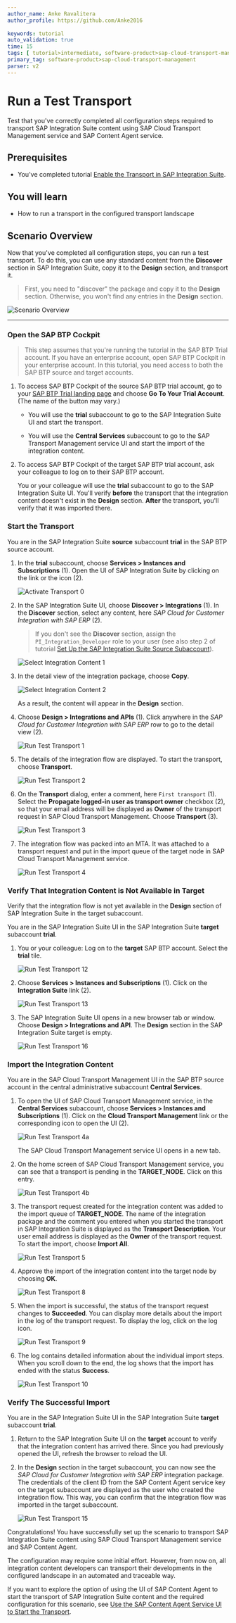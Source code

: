 ```yaml
---
author_name: Anke Ravalitera
author_profile: https://github.com/Anke2016 
  
keywords: tutorial
auto_validation: true
time: 15
tags: [ tutorial>intermediate, software-product>sap-cloud-transport-management, software-product>sap-content-agent-service, software-product>sap-integration-suite ]
primary_tag: software-product>sap-cloud-transport-management
parser: v2
---
```

# Run a Test Transport 
<!-- description --> Test that you've correctly completed all configuration steps required to transport SAP Integration Suite content using SAP Cloud Transport Management service and SAP Content Agent service. 

## Prerequisites
 - You've completed tutorial [Enable the Transport in SAP Integration Suite](btp-transport-management-cpi-06-enable-the-transport).

## You will learn

   - How to run a transport in the configured transport landscape
   

## Scenario Overview

Now that you've completed all configuration steps, you can run a test transport. To do this, you can use any standard content from the **Discover** section in SAP Integration Suite, copy it to the **Design** section, and transport it.  

>First, you need to "discover" the package and copy it to the **Design** section. Otherwise, you won't find any entries in the **Design** section.



   ![Scenario Overview](screenshots/overview_picture.png)


---
### Open the SAP BTP Cockpit

>This step assumes that you're running the tutorial in the SAP BTP Trial account. If you have an enterprise account, open SAP BTP Cockpit in your enterprise account. In this tutorial, you need access to both the SAP BTP source and target accounts.  

1. To access SAP BTP Cockpit of the source SAP BTP trial account, go to your [SAP BTP Trial landing page](https://account.hanatrial.ondemand.com/trial/#/home/trial) and choose **Go To Your Trial Account**. (The name of the button may vary.)
   
    - You will use the **trial** subaccount to go to the SAP Integration Suite UI and start the transport.

    - You will use the **Central Services** subaccount to go to the SAP Transport Management service UI and start the import of the integration content.  

2. To access SAP BTP Cockpit of the target SAP BTP trial account, ask your colleague to log on to their SAP BTP account.  
   
    You or your colleague will use the **trial** subaccount to go to the SAP Integration Suite UI. You'll verify **before** the transport that the integration content doesn't exist in the **Design** section. **After** the transport, you'll verify that it was imported there.

### Start the Transport

You are in the SAP Integration Suite **source** subaccount **trial** in the SAP BTP source account.

1. In the **trial** subaccount, choose **Services > Instances and Subscriptions** (1). Open the UI of SAP Integration Suite by clicking on the link or the icon (2).

    ![Activate Transport 0](screenshots/ActivateTransport-00.png)
   
2. In the SAP Integration Suite UI, choose **Discover > Integrations** (1). In the **Discover** section, select any content, here *SAP Cloud for Customer Integration with SAP ERP* (2).  

    >If you don't see the **Discover** section, assign the `PI_Integration_Developer` role to your user (see also step 2 of tutorial [Set Up the SAP Integration Suite Source Subaccount](btp-transport-management-cpi-02-set-up-source-account)).

    ![Select Integration Content 1](screenshots/open-integration-suite-02.png)   

3. In the detail view of the integration package, choose **Copy**.
    
    ![Select Integration Content 2](screenshots/open-integration-suite-03.png)   

    As a result, the content will appear in the **Design** section.

4. Choose **Design > Integrations and APIs** (1). Click anywhere in the *SAP Cloud for Customer Integration with SAP ERP* row to go to the detail view (2).

    ![Run Test Transport 1](screenshots/start-transport-01.png)

5. The details of the integration flow are displayed. To start the transport, choose **Transport**.

    ![Run Test Transport 2](screenshots/start-transport-02.png)

6. On the **Transport** dialog, enter a comment, here `First transport` (1). Select the **Propagate logged-in user as transport owner** checkbox (2), so that your email address will be displayed as **Owner** of the transport request in SAP Cloud Transport Management. Choose **Transport** (3).

    ![Run Test Transport 3](screenshots/start-transport-03.png)

7. The integration flow was packed into an MTA. It was attached to a transport request and put in the import queue of the target node in SAP Cloud Transport Management service. 

    ![Run Test Transport 4](screenshots/start-transport-04.png)

### Verify That Integration Content is Not Available in Target

Verify that the integration flow is not yet available in the **Design** section of SAP Integration Suite in the target subaccount.

You are in the SAP Integration Suite UI in the SAP Integration Suite **target** subaccount **trial**.  

1. You or your colleague: Log on to the **target** SAP BTP account. Select the **trial** tile.

    ![Run Test Transport 12](screenshots/start-transport-12.png)

2. Choose **Services > Instances and Subscriptions** (1). Click on the **Integration Suite** link (2).

    ![Run Test Transport 13](screenshots/start-transport-13.png)

3. The SAP Integration Suite UI opens in a new browser tab or window. Choose **Design > Integrations and API**. The **Design** section in the SAP Integration Suite target is empty.  

    ![Run Test Transport 16](screenshots/StartTransport-16.png)


### Import the Integration Content


You are in the SAP Cloud Transport Management UI in the SAP BTP source account in the central administrative subaccount **Central Services**.  


1.  To open the UI of SAP Cloud Transport Management service, in the **Central Services** subaccount, choose **Services > Instances and Subscriptions** (1). Click on the **Cloud Transport Management** link or the corresponding icon to open the UI (2).

    ![Run Test Transport 4a](screenshots/start-transport-04b.png)

    The SAP Cloud Transport Management service UI opens in a new tab.

2. On the home screen of SAP Cloud Transport Management service, you can see that a transport is pending in the **TARGET_NODE**. Click on this entry. 

    ![Run Test Transport 4b](screenshots/start-transport-05.png)

3.  The transport request created for the integration content was added to the import queue of **TARGET_NODE**. The name of the integration package and the comment you entered when you started the transport in SAP Integration Suite is displayed as the **Transport Description**. Your user email address is displayed as the **Owner** of the transport request. To start the import, choose **Import All**. 

    ![Run Test Transport 5](screenshots/start-transport-06.png)

4. Approve the import of the integration content into the target node by choosing **OK**.
    
    ![Run Test Transport 8](screenshots/start-transport-07.png)

5. When the import is successful, the status of the transport request changes to **Succeeded**. You can display more details about the import in the log of the transport request. To display the log, click on the log icon.

    ![Run Test Transport 9](screenshots/start-transport-08.png)

6. The log contains detailed information about the individual import steps. When you scroll down to the end, the log shows that the import has ended with the status **Success**.

    ![Run Test Transport 10](screenshots/start-transport-09.png)


### Verify The Successful Import

You are in the SAP Integration Suite UI in the SAP Integration Suite **target** subaccount **trial**.

1. Return to the SAP Integration Suite UI on the **target** account to verify that the integration content has arrived there. Since you had previously opened the UI, refresh the browser to reload the UI.
2. In the **Design** section in the target subaccount, you can now see the *SAP Cloud for Customer Integration with SAP ERP* integration package. The credentials of the client ID from the SAP Content Agent service key on the target subaccount are displayed as the user who created the integration flow. This way, you can confirm that the integration flow was imported in the target subaccount.

    ![Run Test Transport 15](screenshots/start-transport-14.png)


Congratulations! You have successfully set up the scenario to transport SAP Integration Suite content using SAP Cloud Transport Management service and SAP Content Agent. 

The configuration may require some initial effort. However, from now on, all integration content developers can transport their developments in the configured landscape in an automated and traceable way.

If you want to explore the option of using the UI of SAP Content Agent to start the transport of SAP Integration Suite content and the required configuration for this scenario, see [Use the SAP Content Agent Service UI to Start the Transport](btp-transport-management-cpi-08-cas-ui). 


